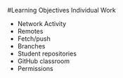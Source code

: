 #Learning Objectives Individual Work

* Network Activity
* Remotes
* Fetch/push
* Branches
* Student repositories
* GitHub classroom
* Permissions